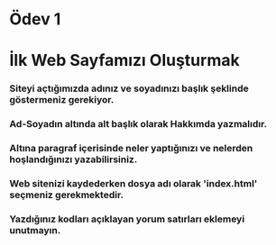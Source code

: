 # Ödev 1
# İlk Web Sayfamızı Oluşturmak

### Siteyi açtığımızda adınız ve soyadınızı başlık şeklinde göstermeniz gerekiyor.
### Ad-Soyadın altında alt başlık olarak Hakkımda yazmalıdır.
### Altına paragraf içerisinde neler yaptığınızı ve nelerden hoşlandığınızı yazabilirsiniz.
### Web sitenizi kaydederken dosya adı olarak 'index.html' seçmeniz gerekmektedir.
### Yazdığınız kodları açıklayan yorum satırları eklemeyi unutmayın.
